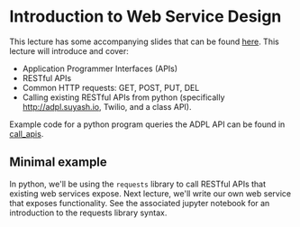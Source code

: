 # Introduction to Web Service Design

This lecture has some accompanying slides that can be found [here](https://docs.google.com/presentation/d/1sCWA78KixOqvwXuSoF2QAtZ8LAMRAxv0pU8B-9kVDd8/edit?usp=sharing). This lecture will introduce and cover:
* Application Programmer Interfaces (APIs)
* RESTful APIs
* Common HTTP requests: GET, POST, PUT, DEL
* Calling existing RESTful APIs from python (specifically http://adpl.suyash.io, Twilio, and a class API). 

Example code for a python program queries the ADPL API can be found in [call_apis](call_apis/).

## Minimal example
In python, we'll be using the `requests` library to call RESTful APIs that existing web services expose. Next lecture, we'll write our own web service that exposes functionality. See the associated jupyter notebook for an introduction to the requests library syntax.
